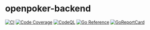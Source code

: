 # openpoker-backend

[![CI](https://github.com/openpoker-dev/openpoker-backend/actions/workflows/ci.yml/badge.svg)](https://github.com/openpoker-dev/openpoker-backend/actions/workflows/ci.yml)
[![Code Coverage](https://codecov.io/gh/openpoker-dev/openpoker-backend/branch/master/graph/badge.svg?token=6M3223SKBE)](https://codecov.io/gh/openpoker-dev/openpoker-backend)
[![CodeQL](https://github.com/openpoker-dev/openpoker-backend/actions/workflows/codeql-analysis.yml/badge.svg)](https://github.com/openpoker-dev/openpoker-backend/actions/workflows/codeql-analysis.yml)
[![Go Reference](https://pkg.go.dev/badge/github.com/openpoker-dev/openpoker-backend.svg)](https://pkg.go.dev/github.com/openpoker-dev/openpoker-backend)
[![GoReportCard](https://goreportcard.com/badge/github.com/openpoker-dev/openpoker-backend)](https://goreportcard.com/report/github.com/openpoker-dev/openpoker-backend)
